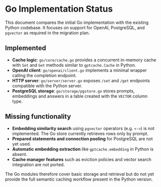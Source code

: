 # Go Implementation Status

This document compares the initial Go implementation with the existing Python codebase. It focuses on support for OpenAI, PostgreSQL, and `pgvector` as required in the migration plan.

## Implemented

- **Cache logic**: `go/core/cache.go` provides a concurrent in-memory cache with `Set` and `Get` methods similar to `gptcache.Cache` in Python.
- **OpenAI client**: `go/openai/client.go` implements a minimal wrapper calling the completion endpoint.
- **HTTP server**: `go/server/server.go` exposes `/set` and `/get` endpoints compatible with the Python server.
- **PostgreSQL storage**: `go/storage/pgstore.go` stores prompts, embeddings and answers in a table created with the `VECTOR` column type.

## Missing functionality

- **Embedding similarity search** using `pgvector` operators (e.g. `<->`) is not implemented. The Go store currently retrieves rows only by prompt.
- **Prepared statements and connection pooling** for PostgreSQL are not yet used.
- **Automatic embedding extraction** like `gptcache.embedding` in Python is absent.
- **Cache manager features** such as eviction policies and vector search integration are not ported.

The Go modules therefore cover basic storage and retrieval but do not yet provide the full semantic caching workflow present in the Python version.
